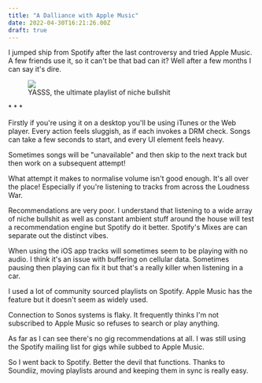 ```yaml
---
title: "A Dalliance with Apple Music"
date: 2022-04-30T16:21:26.00Z
draft: true
---
```


I jumped ship from Spotify after the last controversy and tried Apple Music. A few friends use it, so it can't be that bad can it? Well after a few months I can say it's dire.
<figure class="kg-card kg-image-card kg-card-hascaption"><img src="/content/images/2022/04/yassss-1.png" class="kg-image"><figcaption>YASSS, the ultimate playlist of niche bullshit</figcaption></figure>
* * *

Firstly if you're using it on a desktop you'll be using iTunes or the Web player. Every action feels sluggish, as if each invokes a DRM check. Songs can take a few seconds to start, and every UI element feels heavy.

Sometimes songs will be "unavailable" and then skip to the next track but then work on a subsequent attempt!

What attempt it makes to normalise volume isn't good enough. It's all over the place! Especially if you're listening to tracks from across the Loudness War.

Recommendations are very poor. I understand that listening to a wide array of niche bullshit as well as constant ambient stuff around the house will test a recommendation engine but Spotify do it better. Spotify's Mixes are can separate out the distinct vibes.

When using the iOS app tracks will sometimes seem to be playing with no audio. I think it's an issue with buffering on cellular data. Sometimes pausing then playing can fix it but that's a really killer when listening in a car.

I used a lot of community sourced playlists on Spotify. Apple Music has the feature but it doesn't seem as widely used.

Connection to Sonos systems is flaky. It frequently thinks I'm not subscribed to Apple Music so refuses to search or play anything.

As far as I can see there's no gig recommendations at all. I was still using the Spotify mailing list for gigs while subbed to Apple Music.

So I went back to Spotify. Better the devil that functions. Thanks to Soundiiz, moving playlists around and keeping them in sync is really easy.
